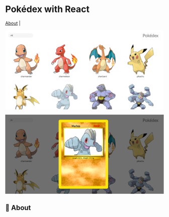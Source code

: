 # Pokédex with React

[About](#about) |

![screenshot1](https://github.com/luiz-22/pokedex-react/blob/master/src/assets/screenshots/pokedex1.png)

![screenshot1](https://github.com/luiz-22/pokedex-react/blob/master/src/assets/screenshots/pokedex2.png)

## 📃 About



